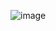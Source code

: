 ![image](https://user-images.githubusercontent.com/104687767/166160406-88e9c611-ee83-413b-acb3-594f24cf65b0.png)


